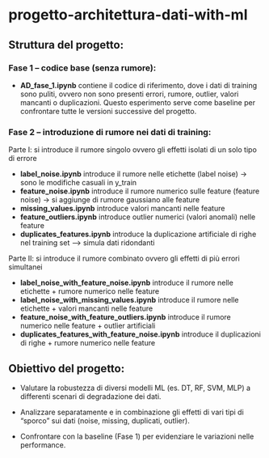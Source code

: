 # progetto-architettura-dati-with-ml

## Struttura del progetto:

### Fase 1 – codice base (senza rumore): 
- **AD_fase_1.ipynb** contiene il codice di riferimento, dove i dati di training sono puliti, ovvero non sono presenti errori, rumore, outlier, valori mancanti o duplicazioni. Questo esperimento serve come baseline per confrontare tutte le versioni successive del progetto.

### Fase 2 – introduzione di rumore nei dati di training: 

Parte I: si introduce il rumore singolo ovvero gli effetti isolati di un solo tipo di errore
- **label_noise.ipynb** introduce il rumore nelle etichette (label noise) -> sono le modifiche casuali in y_train
- **feature_noise.ipynb** introduce il rumore numerico sulle feature (feature noise) -> si aggiunge di rumore gaussiano alle feature
- **missing_values.ipynb** introduce valori mancanti nelle feature
- **feature_outliers.ipynb** introduce outlier numerici (valori anomali) nelle feature
- **duplicates_features.ipynb** introduce la duplicazione artificiale di righe nel training set –> simula dati ridondanti


Parte II: si introduce il rumore combinato ovvero gli effetti di più errori simultanei
- **label_noise_with_feature_noise.ipynb** introduce il rumore nelle etichette + rumore numerico nelle feature
- **label_noise_with_missing_values.ipynb** introduce il rumore nelle etichette + valori mancanti nelle feature
- **feature_noise_with_feature_outliers.ipynb** introduce il rumore numerico nelle feature + outlier artificiali
- **duplicates_features_with_feature_noise.ipynb** introduce il duplicazioni di righe + rumore numerico nelle feature

## Obiettivo del progetto:
- Valutare la robustezza di diversi modelli ML (es. DT, RF, SVM, MLP) a differenti scenari di degradazione dei dati.

- Analizzare separatamente e in combinazione gli effetti di vari tipi di “sporco” sui dati (noise, missing, duplicati, outlier).

- Confrontare con la baseline (Fase 1) per evidenziare le variazioni nelle performance.


